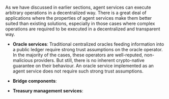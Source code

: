 As we have discussed in earlier sections, agent services can execute arbitrary operations in a decentralized way.
There is a great deal of applications where the properties of agent services make them better suited than existing solutions,
especially in those cases where complex operations are required to be executed in a decentralized and transparent way.

* **Oracle services**: Traditional centralized oracles feeding information into a public ledger require strong trust assumptions on the oracle operator. In the majority of the cases, these operators are well-reputed, non-malicious providers. But still, there is no inherent crypto-native guarantee on their behaviour. An oracle service implemented as an agent service
does not require such strong trust assumptions.

* **Bridge components**:

* **Treasury management services**:
